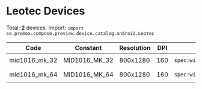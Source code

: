 # Leotec Devices

Total: **2** devices. Import: `import se.premex.compose.preview.device.catalog.android.Leotec`

| Code | Constant | Resolution | DPI | Compose Spec | Preview Usage |
|------|----------|------------|-----|-------------|---------------|
| mid1016_mk_32 | MID1016_MK_32 | 800x1280 | 160 | `spec:width=800px,height=1280px,dpi=160` | `@Preview(device = Leotec.MID1016_MK_32)` |
| mid1016_mk_64 | MID1016_MK_64 | 800x1280 | 160 | `spec:width=800px,height=1280px,dpi=160` | `@Preview(device = Leotec.MID1016_MK_64)` |

<!-- Generated automatically. Do not edit manually. -->
